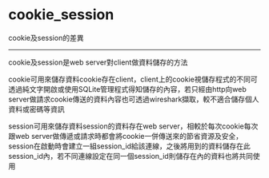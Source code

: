 # cookie_session

cookie及session的差異

***

cookie及session是web server對client做資料儲存的方法

cookie可用來儲存資料cookie存在client，client上的cookie視儲存程式的不同可透過純文字開啟或使用SQLite管理程式得知儲存的內容，若只經由http向web server做請求cookie傳送的資料內容也可透過wireshark擷取，較不適合儲存個人資料或密碼等資訊

session可用來儲存資料session的資料存在web server，相較於每次cookie每次跟web server做傳遞或請求時都會將cookie一併傳送來的節省資源及安全， session在啟動時會建立一組session_id給該連線，之後將用到的資料儲存在此session_id內，若不同連線設定在同一個session_id則儲存在內的資料也將共同使用

